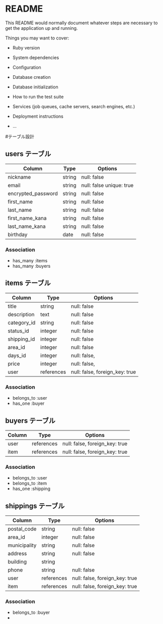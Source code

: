# README

This README would normally document whatever steps are necessary to get the
application up and running.

Things you may want to cover:

* Ruby version

* System dependencies

* Configuration

* Database creation

* Database initialization

* How to run the test suite

* Services (job queues, cache servers, search engines, etc.)

* Deployment instructions

* ...


#テーブル設計

## users テーブル

| Column             | Type        | Options                         |
| --------           | ----------- | ------------------------------- |
| nickname           | string      | null: false                     |
| email              | string      | null: false unique: true        |
| encrypted_password | string      | null: false                     |
| first_name         | string      | null: false                     |
| last_name          | string      | null: false                     |
| first_name_kana    | string      | null: false                     |
| last_name_kana     | string      | null: false                     |
| birthday           | date        | null: false                     |


### Association

- has_many :items
- has_many :buyers

## items テーブル

| Column    | Type        | Options                         |
| --------  | ----------- | ------------------------------- |
| title     | string      | null: false                     |
|description| text        | null: false                     |
|category_id| string      | null: false                     |
|status_id  | integer     | null: false                     |
|shipping_id| integer     | null: false                     |
| area_id   | integer     | null: false                     |
| days_id   | integer     | null: false,                    |
| price     | integer     | null: false,                    |
| user      | references  | null: false, foreign_key: true  |



### Association

- belongs_to :user
- has_one    :buyer


## buyers テーブル

| Column      | Type        | Options                         |
| --------    | ----------- | ------------------------------- |
| user        | references  | null: false, foreign_key: true  |
| item        | references  | null: false, foreign_key: true  |

### Association

- belongs_to :user
- belongs_to :item
- has_one    :shipping
  
## shippings テーブル

| Column      | Type        |  Options                        |
| ----------- | ----------- | ------------------------------- |
| postal_code | string      | null: false                     |
| area_id     | integer     | null: false                     |
| municipality| string      | null: false                     |
| address     | string      | null: false                     |
| building    | string      |                                 |
| phone       | string      | null: false                     |
| user        | references  | null: false, foreign_key: true  |
| item        | references  | null: false, foreign_key: true  |

### Association

- belongs_to :buyer
- 